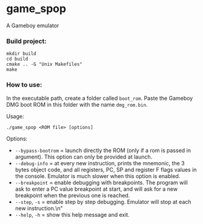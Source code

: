 # game_spop
A Gameboy emulator

### Build project:

```console
mkdir build
cd build
cmake .. -G "Unix Makefiles"
make
```

### How to use:

In the executable path, create a folder called ```boot_rom```. Paste the Gameboy DMG boot ROM in this folder with the name ```dmg_rom.bin```.

Usage:
```console
./game_spop <ROM file> [options]
```

Options:
* ```--bypass-bootrom```        = launch directly the ROM (only if a rom is passed in argument).
                                  This option can only be provided at launch.
* ```--debug-info```            = at every new instruction, prints the mnemonic, the
                                  3 bytes object code, and all registers, PC, SP and
                                  register F flags values in the console. Emulator is
                                  much slower when this option is enabled.
* ```--breakpoint```            = enable debugging with breakpoints. The program will
                          ask to enter a PC value breakpoint at start, and will
                          ask for a new breakpoint when the previous one is
                          reached.
* ```--step```, ```-s```        = enable step by step debugging. Emulator will stop
                          at each new instruction.\n"
* ```--help```, ```-h```        = show this help message and exit.